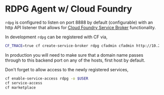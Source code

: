 # RDPG Agent w/ Cloud Foundry

`rdpg` is configured to listen on port 8888 by default (configurable) with
an http API listener that allows for [Cloud Foundry Service Broker]() functionality.

In development `rdpg` can be registered with CF via,
```sh
CF_TRACE=true cf create-service-broker rdpg cfadmin cfadmin http://10.244.2.2:8888
```

In production you will need to make sure that a domain name passes through to 
this backend port on any of the hosts, first host by default.

Don't forget to allow access to the newly registered services,
```sh
cf enable-service-access rdpg -o $USER
cf service-access
cf marketplace
```


